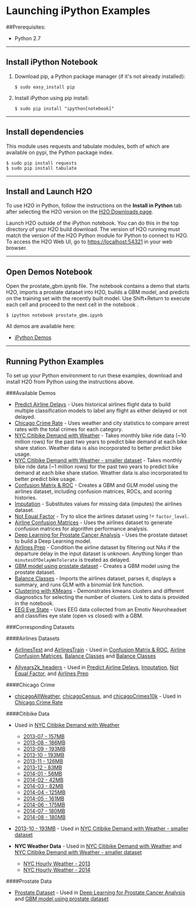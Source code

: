 Launching iPython Examples
=========================

##Prerequisites:

- Python 2.7

---

Install iPython Notebook
-------------------------

1. Download pip, a Python package manager (if it's not already installed):

    `$ sudo easy_install pip`

2. Install iPython using pip install:

    `$ sudo pip install "ipython[notebook]"`

---

Install dependencies
--------------------

This module uses requests and tabulate modules, both of which are available on pypi, the Python package index.

    $ sudo pip install requests
    $ sudo pip install tabulate
  
---

Install and Launch H2O
----------------------

To use H2O in Python, follow the instructions on the **Install in Python** tab after selecting the H2O version on the [H2O Downloads page](http://h2o.ai/download). 

Launch H2O outside of the iPython notebook. You can do this in the top directory of your H2O build download. The version of H2O running must match the version of the H2O Python module for Python to connect to H2O. 
To access the H2O Web UI, go to [https://localhost:54321](https://localhost:54321) in your web browser.

---

Open Demos Notebook
-------------------

Open the prostate_gbm.ipynb file. The notebook contains a demo that starts H2O, imports a prostate dataset into H2O, builds a GBM model, and predicts on the training set with the recently built model. Use Shift+Return to execute each cell and proceed to the next cell in the notebook .

    $ ipython notebook prostate_gbm.ipynb

All demos are available here:

 * [iPython Demos](https://github.com/h2oai/h2o-3/tree/master/h2o-py/demos)

---


Running Python Examples
-----------------------

To set up your Python environment to run these examples, download and install H2O from Python using the instructions above. 


###Available Demos

- [Predict Airline Delays](https://github.com/h2oai/h2o-3/blob/master/h2o-py/demos/airlines_demo_small.ipynb) - Uses historical airlines flight data to build multiple classification models to label any flight as either delayed or not delayed.
- [Chicago Crime Rate](https://github.com/h2oai/h2o-3/blob/master/h2o-py/demos/H2O_chicago_crimes.ipynb) - Uses weather and city statistics to compare arrest rates with the total crimes for each category. 
- [NYC Citibike Demand with Weather](https://github.com/h2oai/h2o-3/blob/master/h2o-py/demos/citi_bike_large.ipynb) - Takes monthly bike ride data (~10 million rows) for the past two years to predict bike demand at each bike share station. Weather data is also incorporated to better predict bike usage.
- [NYC Citibike Demand with Weather - smaller dataset](https://github.com/h2oai/h2o-3/blob/master/h2o-py/demos/citi_bike_small.ipynb) - Takes monthly bike ride data (~1 million rows) for the past two years to predict bike demand at each bike share station. Weather data is also incorporated to better predict bike usage.
- [Confusion Matrix & ROC](https://github.com/h2oai/h2o-3/blob/master/h2o-py/demos/cm_roc.ipynb) - Creates a GBM and GLM model using the airlines dataset, including confusion matrices, ROCs, and scoring histories. 
- [Imputation](https://github.com/h2oai/h2o-3/blob/master/h2o-py/demos/imputation.ipynb) - Substitutes values for missing data (imputes) the airlines dataset. 
- [Not Equal Factor](https://github.com/h2oai/h2o-3/blob/master/h2o-py/demos/not_equal_factor.ipynb) - Try to slice the airlines dataset using != `factor_level`. 
- [Airline Confusion Matrices](https://github.com/h2oai/h2o-3/blob/master/h2o-py/demos/confusion_matrices_binomial.ipynb) - Uses the airlines dataset to generate confusion matrices for algorithm performance analysis.
- [Deep Learning for Prostate Cancer Analysis](https://github.com/h2oai/h2o-3/blob/master/h2o-py/demos/deeplearning.ipynb) - Uses the prostate dataset to build a Deep Learning model. 
- [Airlines Prep](https://github.com/h2oai/h2o-3/blob/master/h2o-py/demos/prep_airlines.ipynb) - Condition the airline dataset by filtering out NAs if the departure delay in the input dataset is unknown. Anything longer than `minutesOfDelayWeTolerate` is treated as delayed. 
- [GBM model using prostate dataset](https://github.com/h2oai/h2o-3/blob/master/h2o-py/demos/prostate_gbm.ipynb) - Creates a GBM model using the prostate dataset.  
- [Balance Classes](https://github.com/h2oai/h2o-3/blob/master/h2o-py/demos/rf_balance_classes.ipynb) - Imports the airlines dataset, parses it, displays a summary, and runs GLM with a binomial link function. 
- [Clustering with KMeans](https://github.com/h2oai/h2o-3/blob/master/h2o-py/demos/kmeans_aic_bic_diagnostics.ipynb) - Demonstrates kmeans clusters and different diagnostics for selecting the number of clusters.  Link to data is provided in the notebook.
- [EEG Eye State](https://github.com/h2oai/h2o-3/blob/master/h2o-py/demos/H2O_tutorial_eeg_eyestate.ipynb) - Uses EEG data collected from an Emotiv Neuroheadset and classifies eye state (open vs closed) with a GBM.  



###Corresponding Datasets


####Airlines Datasets 

- [AirlinesTest](https://github.com/h2oai/h2o-2/raw/master/smalldata/airlines/AirlinesTest.csv.zip) and [AirlinesTrain](https://github.com/h2oai/h2o-2/raw/master/smalldata/airlines/AirlinesTrain.csv.zip) - Used in [Confusion Matrix & ROC](https://github.com/h2oai/h2o-3/blob/master/h2o-py/demos/cm_roc.ipynb), [Airline Confusion Matrices](https://github.com/h2oai/h2o-3/blob/master/h2o-py/demos/confusion_matrices_binomial.ipynb), [Balance Classes](https://github.com/h2oai/h2o-3/blob/master/h2o-py/demos/rf_balance_classes.ipynb) and [Balance Classes](https://github.com/h2oai/h2o-3/blob/master/h2o-py/demos/rf_balance_classes.ipynb)

- [Allyears2k_headers](https://github.com/h2oai/h2o-2/raw/master/smalldata/airlines/allyears2k_headers.zip) - Used in [Predict Airline Delays](https://github.com/h2oai/h2o-3/blob/master/h2o-py/demos/airlines_demo_small.ipynb), [Imputation](https://github.com/h2oai/h2o-3/blob/master/h2o-py/demos/imputation.ipynb), [Not Equal Factor](https://github.com/h2oai/h2o-3/blob/master/h2o-py/demos/not_equal_factor.ipynb), and [Airlines Prep](https://github.com/h2oai/h2o-3/blob/master/h2o-py/demos/prep_airlines.ipynb)

####Chicago Crime

- [chicagoAllWeather](https://github.com/h2oai/sparkling-water/raw/master/examples/smalldata/chicagoAllWeather.csv), [chicagoCensus](https://github.com/h2oai/sparkling-water/raw/master/examples/smalldata/chicagoCensus.csv), and [chicagoCrimes10k](https://github.com/h2oai/sparkling-water/raw/master/examples/smalldata/chicagoCrimes10k.csv) - Used in [Chicago Crime Rate](https://github.com/h2oai/h2o-3/blob/master/h2o-py/demos/H2O_chicago_crimes.ipynb)

####Citibike Data
 - Used in [NYC Citibike Demand with Weather](https://github.com/h2oai/h2o-3/blob/master/h2o-py/demos/citi_bike_large.ipynb) 
  
  	* [2013-07 - 157MB](https://s3.amazonaws.com/h2o-public-test-data/bigdata/laptop/citibike-nyc/2013-07.csv)
  	* [2013-08 - 186MB](https://s3.amazonaws.com/h2o-public-test-data/bigdata/laptop/citibike-nyc/2013-08.csv)
  	* [2013-09 - 193MB](https://s3.amazonaws.com/h2o-public-test-data/bigdata/laptop/citibike-nyc/2013-09.csv)
  	* [2013-10 - 193MB](https://s3.amazonaws.com/h2o-public-test-data/bigdata/laptop/citibike-nyc/2013-10.csv)
  	* [2013-11 - 126MB](https://s3.amazonaws.com/h2o-public-test-data/bigdata/laptop/citibike-nyc/2013-11.csv)
  	* [2013-12 - 83MB](https://s3.amazonaws.com/h2o-public-test-data/bigdata/laptop/citibike-nyc/2013-12.csv)
  	* [2014-01 - 56MB](https://s3.amazonaws.com/h2o-public-test-data/bigdata/laptop/citibike-nyc/2014-01.csv)
  	* [2014-02 - 42MB](https://s3.amazonaws.com/h2o-public-test-data/bigdata/laptop/citibike-nyc/2014-02.csv)
  	* [2014-03 - 82MB](https://s3.amazonaws.com/h2o-public-test-data/bigdata/laptop/citibike-nyc/2014-03.csv)
  	* [2014-04 - 125MB](https://s3.amazonaws.com/h2o-public-test-data/bigdata/laptop/citibike-nyc/2014-04.csv)
  	* [2014-05 - 161MB](https://s3.amazonaws.com/h2o-public-test-data/bigdata/laptop/citibike-nyc/2014-05.csv)
  	* [2014-06 - 175MB](https://s3.amazonaws.com/h2o-public-test-data/bigdata/laptop/citibike-nyc/2014-06.csv)
  	* [2014-07 - 180MB](https://s3.amazonaws.com/h2o-public-test-data/bigdata/laptop/citibike-nyc/2014-07.csv)
  	* [2014-08 - 180MB](https://s3.amazonaws.com/h2o-public-test-data/bigdata/laptop/citibike-nyc/2014-08.csv)
  	
 -  [2013-10 - 193MB](https://s3.amazonaws.com/h2o-public-test-data/bigdata/laptop/citibike-nyc/2013-10.csv) - Used in [NYC Citibike Demand with Weather - smaller dataset](https://github.com/h2oai/h2o-3/blob/master/h2o-py/demos/citi_bike_small.ipynb)

-  **NYC Weather Data** - Used in [NYC Citibike Demand with Weather](https://github.com/h2oai/h2o-3/blob/master/h2o-py/demos/citi_bike_large.ipynb) and [NYC Citibike Demand with Weather - smaller dataset](https://github.com/h2oai/h2o-3/blob/master/h2o-py/demos/citi_bike_small.ipynb)
  
    * [NYC Hourly Weather - 2013](https://s3.amazonaws.com/h2o-public-test-data/bigdata/laptop/citibike-nyc/31081_New_York_City__Hourly_2013.csv)    
    * [NYC Hourly Weather - 2014](https://s3.amazonaws.com/h2o-public-test-data/bigdata/laptop/citibike-nyc/31081_New_York_City__Hourly_2014.csv)


####Prostate Data

- [Prostate Dataset](https://github.com/h2oai/sparkling-water/raw/master/examples/smalldata/prostate.csv) - Used in [Deep Learning for Prostate Cancer Analysis](https://github.com/h2oai/h2o-3/blob/master/h2o-py/demos/deeplearning.ipynb) and [GBM model using prostate dataset](https://github.com/h2oai/h2o-3/blob/master/h2o-py/demos/prostate_gbm.ipynb)
